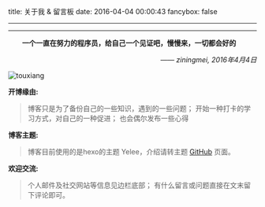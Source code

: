 title: 关于我 & 留言板
date: 2016-04-04 00:00:43
fancybox: false

---

<style type="text/css">
	strong a {
		color: #747474;
	}
	.player {
		text-align: center;
		margin: .5em auto 0;
		width: 100%;
		max-width: 22em;
	}
	.player br {
		display: none;
	}
	.sign {
		text-align: right;
		font-style: italic;
	}
	#ds-recent-visitors {
		margin: 0;
		padding: 0;
	}
	#ds-recent-visitors div img {
		display: inline-block !important;
		width: 56px !important;
		height: 56px !important;
		border-radius: 50%;
		border: 1px solid #ddd;
		padding: 2px;
	}
	.article-entry img:first-child {
		display: block;
	}
	.article-entry span {
		font-family: Arial;
	}
	#ds-hot-posts {
		display: none;
	}
</style>



---

　　**一个一直在努力的程序员，给自己一个见证吧，慢慢来，一切都会好的**

<p class="sign" ><span>——</span> ziningmei, 2016年4月4日</p>

<img src="/img/touxiang.png" title="touxiang">

**开博缘由:**
> 博客只是为了备份自己的一些知识，遇到的一些问题；
> 开始一种打卡的学习方式，对自己的一种促进；
> 也会偶尔发布一些心得

**博客主题:**
> 博客目前使用的是hexo的主题 Yelee，介绍请转主题 [GitHub][1] 页面。

[1]: https://github.com/MOxFIVE/hexo-theme-yelee


**欢迎交流:**
> 个人邮件及社交网站等信息见边栏底部；
> 有什么留言或问题直接在文末留下评论即可。